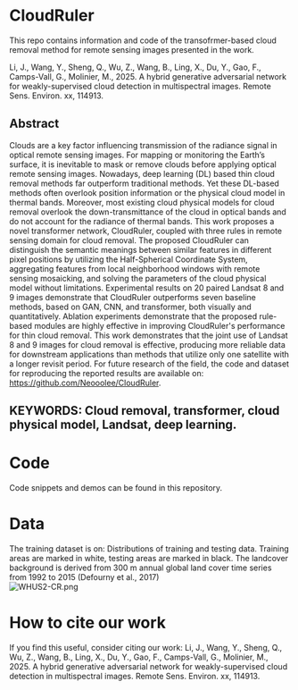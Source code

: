 # CloudRuler

This repo contains information and code of the transofrmer-based cloud removal method for remote sensing images presented in the work.

Li, J., Wang, Y., Sheng, Q., Wu, Z., Wang, B., Ling, X., Du, Y., Gao, F., Camps-Vall, G., Molinier, M., 2025. A hybrid generative adversarial network for weakly-supervised cloud detection in multispectral images. Remote Sens. Environ. xx, 114913.

## Abstract
Clouds are a key factor influencing transmission of the radiance signal in optical remote sensing images. For mapping or monitoring the Earth’s surface, it is inevitable to mask or remove clouds before applying optical remote sensing images. Nowadays, deep learning (DL) based thin cloud removal methods far outperform traditional methods. Yet these DL-based methods often overlook position information or the physical cloud model in thermal bands. Moreover, most existing cloud physical models for cloud removal overlook the down-transmittance of the cloud in optical bands and do not account for the radiance of thermal bands. This work proposes a novel transformer network, CloudRuler, coupled with three rules in remote sensing domain for cloud removal. The proposed CloudRuler can distinguish the semantic meanings between similar features in different pixel positions by utilizing the Half-Spherical Coordinate System, aggregating features from local neighborhood windows with remote sensing mosaicking, and solving the parameters of the cloud physical model without limitations. Experimental results on 20 paired Landsat 8 and 9 images demonstrate that CloudRuler outperforms seven baseline methods, based on GAN, CNN, and transformer, both visually and quantitatively. Ablation experiments demonstrate that the proposed rule-based modules are highly effective in improving CloudRuler's performance for thin cloud removal. This work demonstrates that the joint use of Landsat 8 and 9 images for cloud removal is effective, producing more reliable data for downstream applications than methods that utilize only one satellite with a longer revisit period. For future research of the field, the code and dataset for reproducing the reported results are available on: https://github.com/Neooolee/CloudRuler.

## KEYWORDS: Cloud removal, transformer, cloud physical model, Landsat, deep learning.

# Code

Code snippets and demos can be found in this repository. 

# Data
The training dataset is on:
Distributions of training and testing data. Training areas are marked in white, testing areas are marked in black. The landcover background is derived from 300 m annual global land cover time series from 1992 to 2015 (Defourny et al., 2017)  
![WHUS2-CR.png]([https://i.loli.net/2020/12/23/XSh6YCA23fnMQiZ.png](https://github.com/Neooolee/CloudRuler/blob/main/Data.jpg)) 


# How to cite our work
If you find this useful, consider citing our work:
Li, J., Wang, Y., Sheng, Q., Wu, Z., Wang, B., Ling, X., Du, Y., Gao, F., Camps-Vall, G., Molinier, M., 2025. A hybrid generative adversarial network for weakly-supervised cloud detection in multispectral images. Remote Sens. Environ. xx, 114913.
